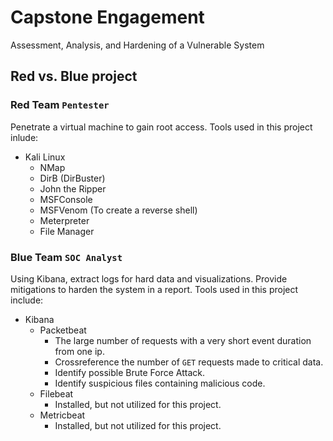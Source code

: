 # Capstone Engagement
Assessment, Analysis,  and Hardening of a Vulnerable System

## Red vs. Blue project

### Red Team `Pentester`
Penetrate a virtual machine to gain root access. Tools used in this project inlude:
  - Kali Linux
    - NMap
    - DirB (DirBuster)
    - John the Ripper
    - MSFConsole
    - MSFVenom (To create a reverse shell)
    - Meterpreter
    - File Manager
  
### Blue Team `SOC Analyst`
Using Kibana, extract logs for hard data and visualizations. Provide mitigations to harden the system in a report. Tools used in this project include:
  - Kibana
    - Packetbeat
      - The large number of requests with a very short event duration from one ip.
      - Crossreference the number of `GET` requests made to critical data.
      - Identify possible Brute Force Attack.
      - Identify suspicious files containing malicious code. 
    - Filebeat
      - Installed, but not utilized for this project.
    - Metricbeat
      - Installed, but not utilized for this project.

